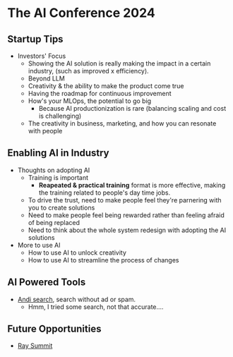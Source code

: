 # The AI Conference 2024

## Startup Tips
* Investors' Focus
  * Showing the AI solution is really making the impact in a certain industry, (such as improved x efficiency).
  * Beyond LLM
  * Creativity & the ability to make the product come true
  * Having the roadmap for continuous improvement
  * How's your MLOps, the potential to go big
    * Because AI productionization is rare (balancing scaling and cost is challenging)
  * The creativity in business, marketing, and how you can resonate with people 


## Enabling AI in Industry
* Thoughts on adopting AI
  * Training is important
    * <b>Reapeated & practical training</b> format is more effective, making the training related to people's day time jobs.
  * To drive the trust, need to make people feel they're parnering with you to create solutions
  * Need to make people feel being rewarded rather than feeling afraid of being replaced
  * Need to think about the whole system redesign with adopting the AI solutions
* More to use AI
  * How to use AI to unlock creativity
  * How to use AI to streamline the process of changes


## AI Powered Tools
* [Andi search][1], search without ad or spam.
  * Hmm, I tried some search, not that accurate....

 
## Future Opportunities
* [Ray Summit][2]




[1]:https://andisearch.com/
[2]:https://raysummit.anyscale.com/flow/anyscale/raysummit2024/landing/page/eventsite
